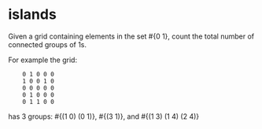 # islands

Given a grid containing elements in the set #{0 1}, count the total number of connected groups of 1s.

For example the grid:

        0 1 0 0 0
        1 0 0 1 0
        0 0 0 0 0
        0 1 0 0 0
        0 1 1 0 0

has 3 groups: #{(1 0) (0 1)}, #{(3 1)}, and #{(1 3) (1 4) (2 4)}


